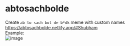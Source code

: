 # abtosachbolde
 
 Create `ab to sach bol de b*dk` meme with custom names
https://abtosachbolde.netlify.app/#Shubham  
Example:   
![image](https://user-images.githubusercontent.com/89466207/194347946-90dad895-ca53-4a6a-a380-95c8f6ea382a.png)
